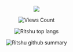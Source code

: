 <p align="center">
  <a href="https://discord.com/users/216282035503890442"><img src="https://lanyard.cnrad.dev/api/216282035503890442" /></a>
  <p align="center"> <img src="https://count.getloli.com/get/@Ritshu?theme=morden-num" alt="Views Count" /> </p>
  <p align="center"> <img src="https://github-readme-stats.vercel.app/api/top-langs/?username=f4id&show_icons=true&theme=algolia" alt="Ritshu top langs" /></p>
</p>
<p align="center">
  <img src="http://github-profile-summary-cards.vercel.app/api/cards/profile-details?username=f4id&theme=algolia" alt="Ritshu github summary"/>
</p>

